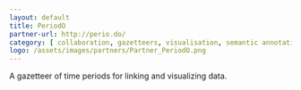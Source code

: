 ```yaml
---
layout: default
title: PeriodO
partner-url: http://perio.do/
category: [ collaboration, gazetteers, visualisation, semantic annotation ]
logo: /assets/images/partners/Partner_PeriodO.png
---
```


A gazetteer of time periods for linking and visualizing data.
